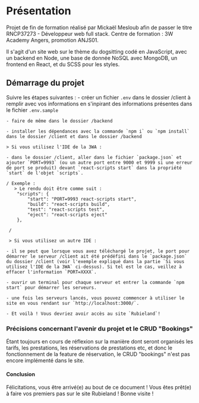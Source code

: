 # Présentation
Projet de fin de formation réalisé par Mickaël Mesloub afin de passer le titre RNCP37273 - Développeur web full stack. Centre de formation : 3W Academy Angers, promotion ANJS01. 

Il s'agit d'un site web sur le thème du dogsitting codé en JavaScript, avec un backend en Node, une base de donnée NoSQL avec MongoDB, un frontend en React, et du SCSS pour les styles.

## Démarrage du projet
Suivre les étapes suivantes :
    - créer un fichier `.env` dans le dossier /client à remplir avec vos informations en s'inpirant des informations présentes dans le fichier `.env.sample`
    
    - faire de même dans le dossier /backend
    
    - installer les dépendances avec la commande `npm i` ou `npm install` dans le dossier /client et dans le dossier /backend
    
    > Si vous utilisez l'IDE de la 3WA :
    
    - dans le dossier /client, aller dans le fichier `package.json` et ajouter `PORT=9993` (ou un autre port entre 9000 et 9999 si une erreur de port se produit) devant `react-scripts start` dans la propriété `start` de l'objet `scripts`. 
    
    / Exemple : 
       > Le rendu doit être comme suit : 
        "scripts": {
            "start": "PORT=9993 react-scripts start",
            "build": "react-scripts build",
            "test": "react-scripts test",
            "eject": "react-scripts eject"
        },
      
     /
     
     > Si vous utilisez un autre IDE :

    - il se peut que lorsque vous avez téléchargé le projet, le port pour démarrer le serveur /client ait été prédéfini dans le `package.json` du dossier /client (voir l'exemple expliqué dans la partie `Si vous utilisez l'IDE de la 3WA` ci-dessus). Si tel est le cas, veillez à effacer l'information `PORT=XXXX`. 
    
    - ouvrir un terminal pour chaque serveur et entrer la commande `npm start` pour démarrer les serveurs.
    
    - une fois les serveurs lancés, vous pouvez commencer à utiliser le site en vous rendant sur `http://localhost:3000/`.
    
    - Et voilà ! Vous devriez avoir accès au site `Rubieland`!
    

### Précisions concernant l'avenir du projet et le CRUD "Bookings"

Étant toujours en cours de réflexion sur la manière dont seront organisés les tarifs, les prestations, les réservations de prestations etc, et donc le fonctionnement de la feature de réservation, le CRUD "bookings" n'est pas encore implémenté dans le site. 

#### Conclusion

Félicitations, vous être arrivé(e) au bout de ce document ! Vous êtes prêt(e) à faire vos premiers pas sur le site Rubieland ! Bonne visite !
    





    